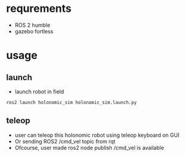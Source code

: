 # requrements
- ROS 2 humble
- gazebo fortless

# usage
## launch
- launch robot in field

`ros2 launch holonomic_sim holonomic_sim.launch.py`

## teleop
- user can teleop this holonomic robot using teleop keyboard on GUI
- Or sending ROS2 /cmd_vel topic from rqt
- Ofcourse, user made ros2 node publish /cmd_vel is available